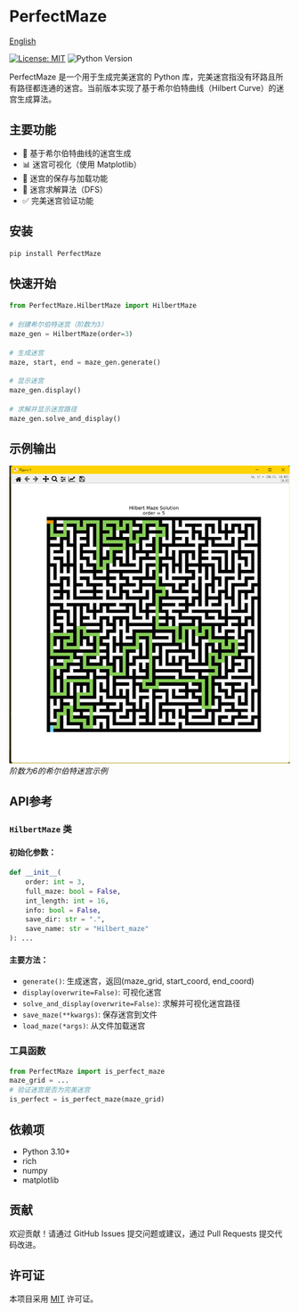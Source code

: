 # PerfectMaze

[English](https://github.com/starwindv/PerfectMaze/blob/main/readme.md)

[![License: MIT](https://img.shields.io/badge/License-MIT-yellow.svg)](https://github.com/starwindv/PerfectMaze/blob/main/LICENSE)
![Python Version](https://img.shields.io/badge/python-3.10+-orange)

PerfectMaze 是一个用于生成完美迷宫的 Python 库，完美迷宫指没有环路且所有路径都连通的迷宫。当前版本实现了基于希尔伯特曲线（Hilbert Curve）的迷宫生成算法。

## 主要功能

- 🧩 基于希尔伯特曲线的迷宫生成
- 📊 迷宫可视化（使用 Matplotlib）
- 💾 迷宫的保存与加载功能
- 🧭 迷宫求解算法（DFS）
- ✅ 完美迷宫验证功能

## 安装

```bash
pip install PerfectMaze
```

## 快速开始

```python
from PerfectMaze.HilbertMaze import HilbertMaze

# 创建希尔伯特迷宫（阶数为3）
maze_gen = HilbertMaze(order=3)

# 生成迷宫
maze, start, end = maze_gen.generate()

# 显示迷宫
maze_gen.display()

# 求解并显示迷宫路径
maze_gen.solve_and_display()
```

## 示例输出

![Hilbert Maze](https://github.com/StarWindv/PerfectMaze/blob/main/assets/order6_1.png)
*阶数为6的希尔伯特迷宫示例*

## API参考

### `HilbertMaze` 类

#### 初始化参数：
```python
def __init__(
    order: int = 3,
    full_maze: bool = False,
    int_length: int = 16,
    info: bool = False,
    save_dir: str = ".",
    save_name: str = "Hilbert_maze"
): ...
```

#### 主要方法：
- `generate()`: 生成迷宫，返回(maze_grid, start_coord, end_coord)
- `display(overwrite=False)`: 可视化迷宫
- `solve_and_display(overwrite=False)`: 求解并可视化迷宫路径
- `save_maze(**kwargs)`: 保存迷宫到文件
- `load_maze(*args)`: 从文件加载迷宫

### 工具函数
```python
from PerfectMaze import is_perfect_maze
maze_grid = ...
# 验证迷宫是否为完美迷宫
is_perfect = is_perfect_maze(maze_grid)
```

## 依赖项

- Python 3.10+
- rich
- numpy
- matplotlib

## 贡献

欢迎贡献！请通过 GitHub Issues 提交问题或建议，通过 Pull Requests 提交代码改进。

## 许可证

本项目采用 [MIT](https://github.com/starwindv/PerfectMaze/blob/main/LICENSE) 许可证。